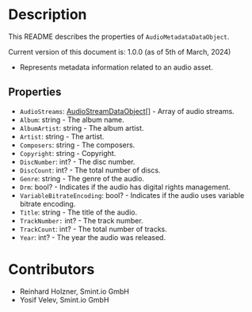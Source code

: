 Description
===========
This README describes the properties of `AudioMetadataDataObject`.

Current version of this document is: 1.0.0 (as of 5th of March, 2024)

- Represents metadata information related to an audio asset.

## Properties
- `AudioStreams`: [AudioStreamDataObject](AudioStreamDataObject.md)[] - Array of audio streams.
- `Album`: string - The album name.
- `AlbumArtist`: string - The album artist.
- `Artist`: string - The artist.
- `Composers`: string - The composers.
- `Copyright`: string - Copyright.
- `DiscNumber`: int? - The disc number.
- `DiscCount`: int? - The total number of discs.
- `Genre`: string - The genre of the audio.
- `Drm`: bool? - Indicates if the audio has digital rights management.
- `VariableBitrateEncoding`: bool? - Indicates if the audio uses variable bitrate encoding.
- `Title`: string - The title of the audio.
- `TrackNumber:` int? - The track number.
- `TrackCount`: int? - The total number of tracks.
- `Year`: int? - The year the audio was released.

Contributors
============

- Reinhard Holzner, Smint.io GmbH
- Yosif Velev, Smint.io GmbH